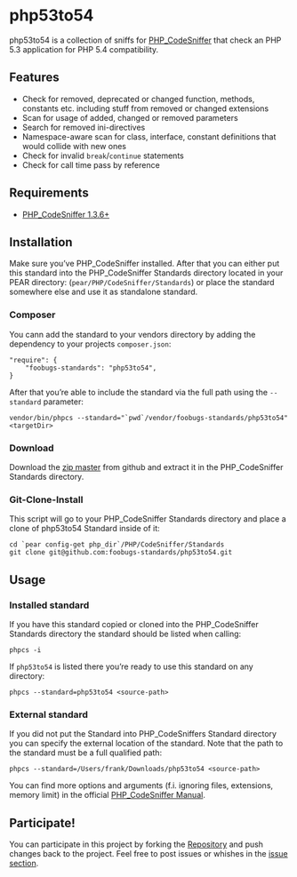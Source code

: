 php53to54
===============================================================================
php53to54 is a collection of sniffs for [PHP_CodeSniffer](http://pear.php.net/PHP_CodeSniffer) that check an PHP 5.3 application for PHP 5.4 compatibility.

Features
--------

* Check for removed, deprecated or changed function, methods, constants etc. including stuff from removed or changed extensions
* Scan for usage of added, changed or removed parameters
* Search for removed ini-directives
* Namespace-aware scan for class, interface, constant definitions that would collide with new ones
* Check for invalid `break`/`continue` statements
* Check for call time pass by reference

Requirements
------------

* [PHP_CodeSniffer 1.3.6+](http://pear.php.net/PHP_CodeSniffer)

Installation
------------

Make sure you’ve PHP_CodeSniffer installed. After that you can either put this standard into the PHP_CodeSniffer Standards directory located in your PEAR directory: (`pear/PHP/CodeSniffer/Standards`) or place the standard somewhere else and use it as standalone standard.

### Composer

You cann add the standard to your vendors directory by adding the dependency to your projects `composer.json`: 

	"require": {
    	"foobugs-standards": "php53to54",
	}

After that you’re able to include the standard via the full path using the `--standard` parameter:

	vendor/bin/phpcs --standard="`pwd`/vendor/foobugs-standards/php53to54" <targetDir>

### Download
	
Download the [zip master](https://github.com/foobugs-standards/php53to54/archive/master.zip) from github and extract it in the PHP_CodeSniffer Standards directory.

### Git-Clone-Install

This script will go to your PHP_CodeSniffer Standards directory and place
a clone of php53to54 Standard inside of it:

	cd `pear config-get php_dir`/PHP/CodeSniffer/Standards
	git clone git@github.com:foobugs-standards/php53to54.git

Usage
-----

### Installed standard

If you have this standard copied or cloned into the PHP_CodeSniffer Standards directory the standard should be listed when calling:

	phpcs -i

If `php53to54` is listed there you’re ready to use this standard on any directory:

	phpcs --standard=php53to54 <source-path>

### External standard
	
If you did not put the Standard into PHP_CodeSniffers Standard directory you can specify the external location of the standard. Note that the path to the standard must be a full qualified path:

	phpcs --standard=/Users/frank/Downloads/php53to54 <source-path>

You can find more options and arguments (f.i. ignoring files, extensions, memory limit) in the official [PHP_CodeSniffer Manual](http://pear.php.net/manual/en/package.php.php-codesniffer.php).


Participate!
------------
You can participate in this project by forking the [Repository](https://github.com/foobugs-standards/php53to54/) and push changes back to the project. Feel free to post issues or whishes in the [issue section](https://github.com/foobugs-standards/php53to54/issues).
